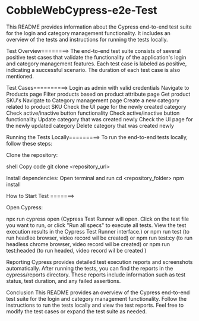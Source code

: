 # CobbleWebCypress-e2e-Test
This README provides information about the Cypress end-to-end test suite for the login and category management 
functionality. It includes an overview of the tests and instructions for running the tests locally.

Test Overview========>
The end-to-end test suite consists of several positive test cases that validate the functionality of the 
application's login and category management features. Each test case is labeled as positive, indicating a 
successful scenario. The duration of each test case is also mentioned.

Test Cases==========>
Login as admin with valid credentials
Navigate to Products page
Filter products based on product attribute page 
Get product SKU's
Navigate to Category management page
Create a new category related to product SKU 
Check the UI page for the newly created category 
Check active/inactive button functionality 
Check active/inactive button functionality 
Update category that was created newly 
Check the UI page for the newly updated category 
Delete category that was created newly 


Running the Tests Locally=========>
To run the end-to-end tests locally, follow these steps:

Clone the repository:

shell
Copy code
git clone <repository_url>

Install dependencies:
Open terminal and run 
cd <repository_folder>
npm install


How to Start Test =======>

Open Cypress:

npx run cypress open (Cypress Test Runner will open. Click on the test file you want to run, or click 
"Run all specs" to execute all tests. View the test execution results in the Cypress Test Runner interface.)
or
npm run test (to run headlee browser, video record wil be created)
or
npm run test:cy (to run headless chrome browser, video record wil be created)
or
npm run test:headed (to run headed, video record wil be created )




Reporting
Cypress provides detailed test execution reports and screenshots automatically. After running the tests,
 you can find the reports in the cypress/reports directory. These reports include information such as test status, 
 test duration, and any failed assertions.

Conclusion
This README provides an overview of the Cypress end-to-end test suite for the login and category management 
functionality. Follow the instructions to run the tests locally and view the test reports. Feel free to modify 
the test cases or expand the test suite as needed.

